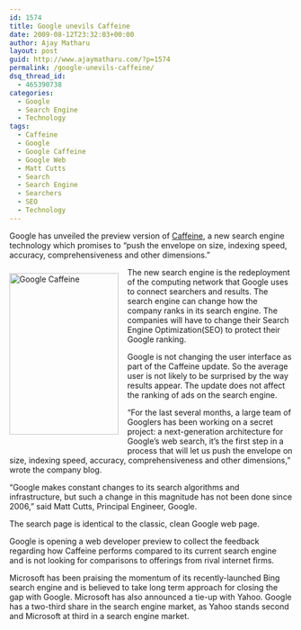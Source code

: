 ```yaml
---
id: 1574
title: Google unevils Caffeine
date: 2009-08-12T23:32:03+00:00
author: Ajay Matharu
layout: post
guid: http://www.ajaymatharu.com/?p=1574
permalink: /google-unevils-caffeine/
dsq_thread_id:
  - 465390738
categories:
  - Google
  - Search Engine
  - Technology
tags:
  - Caffeine
  - Google
  - Google Caffeine
  - Google Web
  - Matt Cutts
  - Search
  - Search Engine
  - Searchers
  - SEO
  - Technology
---
```

Google has unveiled the preview version of [Caffeine](http://www2.sandbox.google.com/), a new search engine technology which promises to &#8220;push the envelope on size, indexing speed, accuracy, comprehensiveness and other dimensions.&#8221;

<div id="logphoto" style="padding: 10px 10px 10px 0px; float: left;">
  <a href="http://www2.sandbox.google.com/"><img title="Google Caffeine" src="http://ajaymatharu.wordpress.com/files/2009/08/caffeine.jpg" alt="Google Caffeine" width="194" height="287" /></a></p> 
  
  <div style="width: 200px; line-height: 15px;">
    <span> </span>
  </div>
</div>

The new search engine is the redeployment of the computing network that Google uses to connect searchers and results. The search engine can change how the company ranks in its search engine. The companies will have to change their Search Engine Optimization(SEO) to protect their Google ranking.

Google is not changing the user interface as part of the Caffeine update. So the average user is not likely to be surprised by the way results appear. The update does not affect the ranking of ads on the search engine.

&#8220;For the last several months, a large team of Googlers has been working on a secret project: a next-generation architecture for Google&#8217;s web search, it&#8217;s the first step in a process that will let us push the envelope on size, indexing speed, accuracy, comprehensiveness and other dimensions,&#8221; wrote the company blog.

&#8220;Google makes constant changes to its search algorithms and infrastructure, but such a change in this magnitude has not been done since 2006,&#8221; said Matt Cutts, Principal Engineer, Google.

The search page is identical to the classic, clean Google web page.

Google is opening a web developer preview to collect the feedback regarding how Caffeine performs compared to its current search engine and is not looking for comparisons to offerings from rival internet firms.

Microsoft has been praising the momentum of its recently-launched Bing search engine and is believed to take long term approach for closing the gap with Google. Microsoft has also announced a tie-up with Yahoo. Google has a two-third share in the search engine market, as Yahoo stands second and Microsoft at third in a search engine market.

<div id="allanswer2">
  <!-- 		#loadin2{position:absolute; left: 175px; top: 1200px;z-index:20; width:300px;background-color:#F2F2F2;display:none; 		border-color:#999999;border-style:solid;border-width:1px;padding-top:10px;padding-bottom:10px;padding-left:25px; 		} 		#examples1{ border-color:#E6E6E6;border-style:solid;border-width:1px;height:20px; vertical-align:middle;clear:both;padding-top:5px;padding-bottom:5px;} 		#incomments{padding-left:10px;padding-top:5px;position:absolute;clip:rect(0px 0px 0px 0px);} 		#cmntsouter{height:0px;} 		#examples2{ border-color:#E6E6E6;border-style:solid;border-width:1px;height:250px; vertical-align:middle;clear:both;padding-top:5px;padding-bottom:5px;} 		#examples3{ border-color:#E6E6E6;border-style:solid;border-width:1px;height:250px; vertical-align:middle;clear:both;padding-top:5px;padding-bottom:5px;} 		#examples4{ border-color:#E6E6E6;border-style:solid;border-width:1px;height:250px; vertical-align:middle;clear:both;padding-top:5px;padding-bottom:5px;}  		#examples5{ border-color:#E6E6E6;border-style:solid;border-width:1px;height:250px; vertical-align:middle;clear:both;padding-top:5px;padding-bottom:5px;}  		#examples6{ border-color:#E6E6E6;border-style:solid;border-width:1px;height:250px; vertical-align:middle;clear:both;padding-top:5px;padding-bottom:5px;}  		#examples7{ border-color:#E6E6E6;border-style:solid;border-width:1px;height:250px; vertical-align:middle;clear:both;padding-top:5px;padding-bottom:5px;}  		#examples8{ border-color:#E6E6E6;border-style:solid;border-width:1px;height:250px; vertical-align:middle;clear:both;padding-top:5px;padding-bottom:5px;}  		#examples9{ border-color:#E6E6E6;border-style:solid;border-width:1px;height:250px; vertical-align:middle;clear:both;padding-top:5px;padding-bottom:5px;}  		#examples10{ border-color:#E6E6E6;border-style:solid;border-width:1px;height:250px; vertical-align:middle;clear:both;padding-top:5px;padding-bottom:5px;}  		#examples11{ border-color:#E6E6E6;border-style:solid;border-width:1px;height:250px; vertical-align:middle;clear:both;padding-top:5px;padding-bottom:5px;}      		 -->
</div>